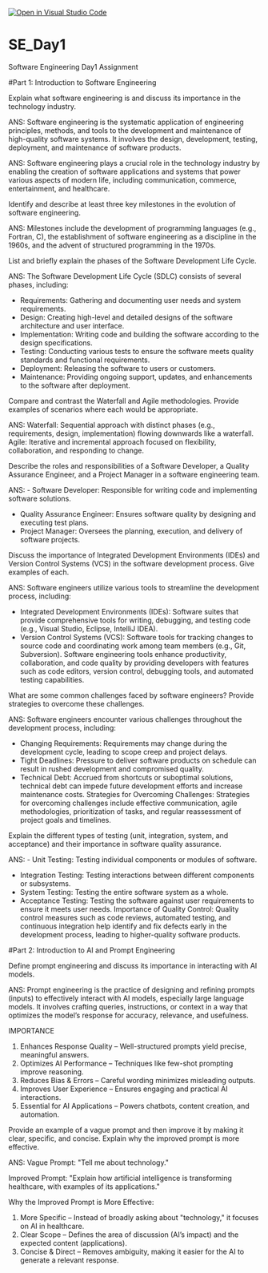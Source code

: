 [![Open in Visual Studio Code](https://classroom.github.com/assets/open-in-vscode-2e0aaae1b6195c2367325f4f02e2d04e9abb55f0b24a779b69b11b9e10269abc.svg)](https://classroom.github.com/online_ide?assignment_repo_id=18557901&assignment_repo_type=AssignmentRepo)
# SE_Day1
Software Engineering Day1 Assignment

#Part 1: Introduction to Software Engineering

Explain what software engineering is and discuss its importance in the technology industry.

ANS: Software engineering is the systematic application of engineering principles, methods, and tools to the development and maintenance of high-quality software systems. It involves the design, development, testing, deployment, and maintenance of software products.

ANS: Software engineering plays a crucial role in the technology industry by enabling the creation of software applications and systems that power various aspects of modern life, including communication, commerce, entertainment, and healthcare.

Identify and describe at least three key milestones in the evolution of software engineering.

ANS: Milestones include the development of programming languages (e.g., Fortran, C), the establishment of software engineering as a discipline in the 1960s, and the advent of structured programming in the 1970s.

List and briefly explain the phases of the Software Development Life Cycle.

ANS: The Software Development Life Cycle (SDLC) consists of several phases, including:
  - Requirements: Gathering and documenting user needs and system requirements.
  - Design: Creating high-level and detailed designs of the software architecture and user interface.
  - Implementation: Writing code and building the software according to the design specifications.
  - Testing: Conducting various tests to ensure the software meets quality standards and functional requirements.
  - Deployment: Releasing the software to users or customers.
  - Maintenance: Providing ongoing support, updates, and enhancements to the software after deployment.

Compare and contrast the Waterfall and Agile methodologies. Provide examples of scenarios where each would be appropriate.

ANS: Waterfall: Sequential approach with distinct phases (e.g., requirements, design, implementation) flowing downwards like a waterfall.
     Agile: Iterative and incremental approach focused on flexibility, collaboration, and responding to change.

Describe the roles and responsibilities of a Software Developer, a Quality Assurance Engineer, and a Project Manager in a software engineering team.

ANS:  - Software Developer: Responsible for writing code and implementing software solutions.
  - Quality Assurance Engineer: Ensures software quality by designing and executing test plans.
  - Project Manager: Oversees the planning, execution, and delivery of software projects.

Discuss the importance of Integrated Development Environments (IDEs) and Version Control Systems (VCS) in the software development process. Give examples of each.

ANS: Software engineers utilize various tools to streamline the development process, including:
  - Integrated Development Environments (IDEs): Software suites that provide comprehensive tools for writing, debugging, and testing code (e.g., Visual Studio, Eclipse, IntelliJ IDEA).
  - Version Control Systems (VCS): Software tools for tracking changes to source code and coordinating work among team members (e.g., Git, Subversion).
Software engineering tools enhance productivity, collaboration, and code quality by providing developers with features such as code editors, version control, debugging tools, and automated testing capabilities.

What are some common challenges faced by software engineers? Provide strategies to overcome these challenges.

ANS: Software engineers encounter various challenges throughout the development process, including:
  - Changing Requirements: Requirements may change during the development cycle, leading to scope creep and project delays.
  - Tight Deadlines: Pressure to deliver software products on schedule can result in rushed development and compromised quality.
  - Technical Debt: Accrued from shortcuts or suboptimal solutions, technical debt can impede future development efforts and increase maintenance costs.
Strategies for Overcoming Challenges: Strategies for overcoming challenges include effective communication, agile methodologies, prioritization of tasks, and regular reassessment of project goals and timelines.

Explain the different types of testing (unit, integration, system, and acceptance) and their importance in software quality assurance.

ANS: - Unit Testing: Testing individual components or modules of software.
  - Integration Testing: Testing interactions between different components or subsystems.
  - System Testing: Testing the entire software system as a whole.
  - Acceptance Testing: Testing the software against user requirements to ensure it meets user needs.
Importance of Quality Control: Quality control measures such as code reviews, automated testing, and continuous integration help identify and fix defects early in the development process, leading to higher-quality software products.

#Part 2: Introduction to AI and Prompt Engineering


Define prompt engineering and discuss its importance in interacting with AI models.

ANS: Prompt engineering is the practice of designing and refining prompts (inputs) to effectively interact with AI models, especially large language models. It involves crafting queries, instructions, or context in a way that optimizes the model’s response for accuracy, relevance, and usefulness.  

IMPORTANCE 
1. Enhances Response Quality – Well-structured prompts yield precise, meaningful answers.  
2. Optimizes AI Performance – Techniques like few-shot prompting improve reasoning.  
3. Reduces Bias & Errors – Careful wording minimizes misleading outputs.  
4. Improves User Experience – Ensures engaging and practical AI interactions.  
5. Essential for AI Applications – Powers chatbots, content creation, and automation.  

Provide an example of a vague prompt and then improve it by making it clear, specific, and concise. Explain why the improved prompt is more effective.

ANS: Vague Prompt: "Tell me about technology."

Improved Prompt: "Explain how artificial intelligence is transforming healthcare, with examples of its applications."

Why the Improved Prompt is More Effective: 
1. More Specific – Instead of broadly asking about "technology," it focuses on AI in healthcare.  
2. Clear Scope – Defines the area of discussion (AI’s impact) and the expected content (applications).  
3. Concise & Direct – Removes ambiguity, making it easier for the AI to generate a relevant response.  
